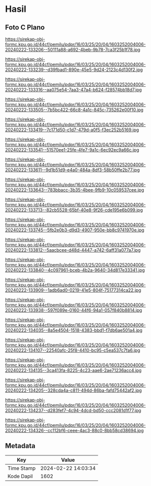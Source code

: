 # Hasil

## Foto C Plano

https://sirekap-obj-formc.kpu.go.id/44cf/pemilu/pdpr/16/03/25/20/04/1603252004006-20240222-133206--50111a88-a692-4beb-9b78-7ca3f25b1f78.jpg

https://sirekap-obj-formc.kpu.go.id/44cf/pemilu/pdpr/16/03/25/20/04/1603252004006-20240222-133239--d39fbad1-890e-45e5-9d24-2123c4d130f2.jpg

https://sirekap-obj-formc.kpu.go.id/44cf/pemilu/pdpr/16/03/25/20/04/1603252004006-20240222-133316--aa075e54-7aa3-47a4-b624-f28574bb18d7.jpg

https://sirekap-obj-formc.kpu.go.id/44cf/pemilu/pdpr/16/03/25/20/04/1603252004006-20240222-133505--7b5bc422-66c8-4a1c-845c-735262e00f10.jpg

https://sirekap-obj-formc.kpu.go.id/44cf/pemilu/pdpr/16/03/25/20/04/1603252004006-20240222-133419--7c171d50-c1d7-479d-a0f5-f3ec252b5169.jpg

https://sirekap-obj-formc.kpu.go.id/44cf/pemilu/pdpr/16/03/25/20/04/1603252004006-20240222-133541--51570ee1-25fe-4fe7-9a1c-6ec92ec9a66c.jpg

https://sirekap-obj-formc.kpu.go.id/44cf/pemilu/pdpr/16/03/25/20/04/1603252004006-20240222-133611--9d1b51d9-e4a0-484a-8df3-58b50ffe2b77.jpg

https://sirekap-obj-formc.kpu.go.id/44cf/pemilu/pdpr/16/03/25/20/04/1603252004006-20240222-133643--783bbacc-3b35-4bee-9fb9-10c059537cee.jpg

https://sirekap-obj-formc.kpu.go.id/44cf/pemilu/pdpr/16/03/25/20/04/1603252004006-20240222-133713--82cb5528-65bf-40e8-9f26-cde195e6b099.jpg

https://sirekap-obj-formc.kpu.go.id/44cf/pemilu/pdpr/16/03/25/20/04/1603252004006-20240222-133745--5fb2e0b3-d9d3-4907-950e-bb8c9741970e.jpg

https://sirekap-obj-formc.kpu.go.id/44cf/pemilu/pdpr/16/03/25/20/04/1603252004006-20240222-133812--5aacbcee-d48d-4447-a742-6aff31a077a7.jpg

https://sirekap-obj-formc.kpu.go.id/44cf/pemilu/pdpr/16/03/25/20/04/1603252004006-20240222-133840--4c097961-bceb-4b2a-9640-34d817e33341.jpg

https://sirekap-obj-formc.kpu.go.id/44cf/pemilu/pdpr/16/03/25/20/04/1603252004006-20240222-133909--1adb6ad0-0219-41e5-804f-75177314ca22.jpg

https://sirekap-obj-formc.kpu.go.id/44cf/pemilu/pdpr/16/03/25/20/04/1603252004006-20240222-133938--597f089e-0160-44f6-94a1-057f840b8814.jpg

https://sirekap-obj-formc.kpu.go.id/44cf/pemilu/pdpr/16/03/25/20/04/1603252004006-20240222-134035--8a5e4504-1518-4383-bbd1-f7db6ae501a4.jpg

https://sirekap-obj-formc.kpu.go.id/44cf/pemilu/pdpr/16/03/25/20/04/1603252004006-20240222-134107--22540afc-25f8-4410-bc95-c5ea537c7fa6.jpg

https://sirekap-obj-formc.kpu.go.id/44cf/pemilu/pdpr/16/03/25/20/04/1603252004006-20240222-134135--3ca413fa-8225-4c23-aae6-2ae71236acc4.jpg

https://sirekap-obj-formc.kpu.go.id/44cf/pemilu/pdpr/16/03/25/20/04/1603252004006-20240222-134205--328cda4a-c811-494d-86ba-fafd75442af2.jpg

https://sirekap-obj-formc.kpu.go.id/44cf/pemilu/pdpr/16/03/25/20/04/1603252004006-20240222-134237--d283fef7-4c94-4dcd-bd50-ccc2081d1f77.jpg

https://sirekap-obj-formc.kpu.go.id/44cf/pemilu/pdpr/16/03/25/20/04/1603252004006-20240222-134326--cc112bf6-ceee-4ac3-88c0-8bb58cd38694.jpg


## Metadata

| Key        | Value               |
| ---------- | ------------------- |
| Time Stamp | 2024-02-22 14:03:34 |
| Kode Dapil | 1602                |



